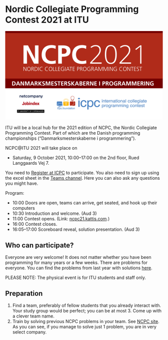 # Nordic Collegiate Programming Contest 2021 at ITU

![NPCP @ ITU](images/NCPC-2021-1920x1080px.jpg)

ITU will be a local hub for the 2021 edition of NCPC, the Nordic Collegiate Programming Contest.
Part of which are the Danish programming championships (“Danmarksmesterskaberne i programmering”).

NCPC@ITU 2021 will take place on

* Saturday, 9 October 2021, 10:00–17:00 on the 2nd floor, Rued Langgaards Vej 7.

You need to [Register at ICPC](https://icpc.global/regionals/finder/Nordic-2021) to participate. You also need to sign up using the excel sheet in the [Teams channel](https://teams.microsoft.com/l/channel/19%3a139c5a7a248d4cddb5f3381d03008e1d%40thread.tacv2/NCPC%2540ITU2021?groupId=f8d37a29-5c53-44fd-b2c9-bed005d1aee9&tenantId=bea229b6-7a08-4086-b44c-71f57f716bdb). Here you can also ask any questions you might have.

Program:

* 10:00 Doors are open, teams can arrive, get seated, and hook up their computers
* 10:30 Introduction and welcome. (Aud 3)
* 11:00 Contest opens. (Link: [ncpc21.kattis.com](https://ncpc21.kattis.com).)
* 16:00 Contest closes.
* 16:05–17:00 Scoreboard reveal, solution presentation. (Aud 3)

## Who can participate?

Everyone are very welcome! 
It does not matter whether you have been programming for many years or a few weeks. 
There are problems for everyone. You can find the problems from last year with solutions [here](https://nordic.icpc.io/ncpc2020/).

PLEASE NOTE: The physical event is for ITU students and staff only. 

## Preparation

1. Find a team, preferably of fellow students that you already interact with. Your study group would be perfect; you can be at most 3. Come up with a clever team name.
2. Train by solving previous NCPC problems in your team. See [NCPC site](https://nordic.icpc.io).
   As you can see, if you manage to solve just 1 problem, you are in very select company.
